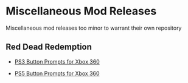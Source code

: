 # Miscellaneous Mod Releases
Miscellaneous mod releases too minor to warrant their own repository

## Red Dead Redemption 

- [PS3 Button Prompts for Xbox 360](https://github.com/vStar925/MiscModReleases/releases/tag/RDR1PS3Prompts1.0)

- [PS5 Button Prompts for Xbox 360](https://github.com/vStar925/MiscModReleases/releases/tag/RDR1PS5Prompts1.0)
